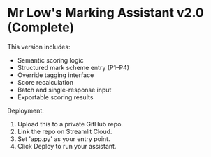 
# Mr Low's Marking Assistant v2.0 (Complete)

This version includes:
- Semantic scoring logic
- Structured mark scheme entry (P1–P4)
- Override tagging interface
- Score recalculation
- Batch and single-response input
- Exportable scoring results

Deployment:
1. Upload this to a private GitHub repo.
2. Link the repo on Streamlit Cloud.
3. Set 'app.py' as your entry point.
4. Click Deploy to run your assistant.
